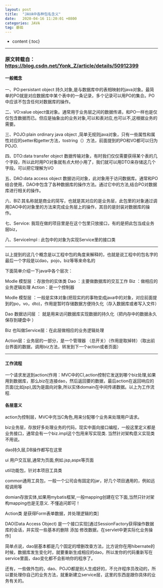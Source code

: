 ```yaml
---
layout: post
title:  "JAVA中各种包名含义"
date:   2020-04-16 11:20:01 +0800
categories: JAVA
tag: 基础
---
```


* content
{:toc}

-------

### 原文转载自：https://blog.csdn.net/Yonk_Z/article/details/50912399

#### 一般概念
一、PO:persistant object 持久对象,是与数据库中的表相映射的java对象。最简单的PO就是对应数据库中某个表中的一条记录，多个记录可以用PO的集合。PO中应该不包含任何对数据库的操作。

二、VO:value object值对象。通常用于业务层之间的数据传递，和PO一样也是仅仅包含数据而已。但应是抽象出的业务对象,可以和表对应,也可以不,这根据业务的需要。 

三、POJO:plain ordinary java object ,简单无规则java对象，只有一些属性和属性对应的setter和getter方法，tostring（）方法，前面提到的PO和VO都可以归为POJO. 

四、DTO:data transfer object 数据传输对象，有时我们仅仅需要获得某个表的几个字段，所以此时用PO对象就有点大材小用了，我们就可以用DTO来存储这几个字段。可以把它理解为VO 

五、DAO:data access object 数据访问对象，此对象用于访问数据库。通常和PO结合使用，DAO中包含了各种数据库的操作方法。通过它中的方法,结合PO对数据库进行相关的操作。 

六、BIZ:其名称就是商业的简写，也就是其对应的是业务层，此包里的对象通过调用DAO中的对象里的方法来完成业务层上的操作，其目的是封装对数据库的操作。 

七、Service: 我现在做的项目里是在这个包里只放接口，有的是把此包当成业务层biz， 

八、ServiceImpl : 此包中的对象为实现Service里的接口类

------
以上提到的这几个概念是以工程中包的角度来解释的，也就是说工程中的包名字的最后一个字段是以dao，pojo，biz等等来命名的

下面简单介绍一下java中各个层次：

Modle 模型层 ：存放你的实体类 
Dao ：主要做数据库的交互工作 
Biz ：做相应的业务逻辑处理 
Action：是一个控制器

Modle 模型层 ：一般是实体对象(把现实的的事物变成java中的对象，对应前面提到的po，vo，dto)，作用是暂时存储数据方便持久化（存入数据库或者写入文件）

Dao 数据访问层 ： 就是用来访问数据库实现数据的持久化（把内存中的数据永久保存到硬盘中 ）

Biz 也叫做Service层：在此层做相应的业务逻辑处理

Action层：业务层的一部分，是一个管理器 （总开关）（作用是取掉转）（取出前台界面的数据，调用biz方法，转发到下一个action或者页面）

-----

#### 工作流程 
一个请求发送到action(作用：MVC中的C),action控制它发送到哪个biz处理,如果用到数据库，那么biz在连接dao，然后返回要的数据，最后action在返回响应的页面(比如jsp),因为是面向对象,所以实体domain在中间传递数据。以上为工作流程.

#### 各层意义
action为控制层，MVC中充当C角色,用来分配哪个业务来处理用户请求。

biz业务层，存放好多处理业务的代码，现实中面向接口编程，一般这里定义都是业务接口，通常会有一个biz.impl这个包用来写实现类. 当然针对架构意义实现类不用说。

dao持久层,DB操作都写在这里

ui 用户交互层,通常为页面,例如.jsp,aspx等页面

util功能包，针对本项目工具类

common通用工具包，一般一个公司会有固定的jar，好几个项目通用的，例如远程调用等

domian存放实体,如果用mybatis框架,一般mapping创建在它下面,当然只针对架构mapping也是无意义. 不懂追问即可！

Action类 是获得Form表单数据，并处理逻辑的类]

DAO(Data Access Object) 是一个接口实现[通过SessionFactory获得操作数据库的会话，并实现一些基本的删除 添加 修改数据，在servlet中更实际化业务操作]

简单点说，dao层基本都是几个固定的增删改查方法，比方说你在用hibernate的时候，数据库发生变化时，就要重新生成相应的dao，所以发你的代码重新写在service里面，dao变化都不会影响你的程序了。

还有，一些做外包的，dao、POJO都是别人生成好的，不允许程序员改动的，所以要处理你自己的业务方法，就重新建立service层，这里的东西是跟你具体的业务有关的。